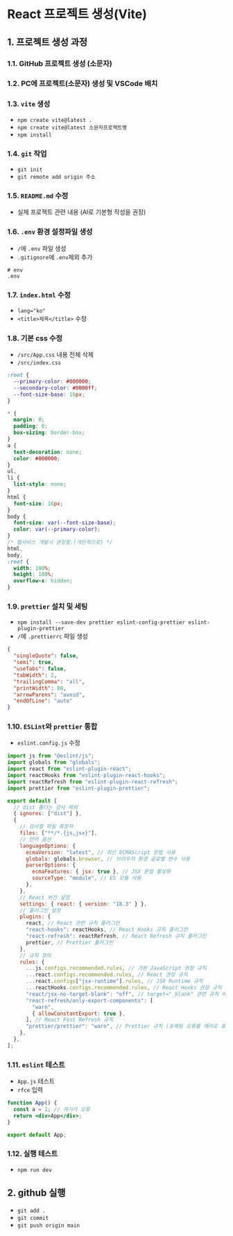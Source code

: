 # React 프로젝트 생성(Vite)

## 1. 프로젝트 생성 과정

### 1.1. GitHub 프로젝트 생성 (소문자)

### 1.2. PC에 프로젝트(소문자) 생성 및 VSCode 배치

### 1.3. `vite` 생성

- `npm create vite@latest .`
- `npm create vite@latest 소문자프로젝트명`
- `npm install`

### 1.4. `git` 작업

- `git init`
- `git remote add origin 주소`

### 1.5. `README.md` 수정

- 실제 프로젝트 관련 내용 (AI로 기본형 작성을 권장)

### 1.6. `.env` 환경 설정파일 생성

- `/`에 `.env` 파일 생성
- `.gitignore`에 `.env`제외 추가

```
# env
.env
```

### 1.7. `index.html` 수정

- `lang="ko"`
- `<title>제목</title>` 수정

### 1.8. 기본 css 수정

- `/src/App.css` 내용 전체 삭제
- `/src/index.css`

```css
:root {
  --primary-color: #000000;
  --secondary-color: #0000ff;
  --font-size-base: 16px;
}

* {
  margin: 0;
  padding: 0;
  box-sizing: border-box;
}
a {
  text-decoration: none;
  color: #000000;
}
ul,
li {
  list-style: none;
}
html {
  font-size: 16px;
}
body {
  font-size: var(--font-size-base);
  color: var(--primary-color);
}
/* 웹서비스 개발시 권장함.(개인적으로) */
html,
body,
:root {
  width: 100%;
  height: 100%;
  overflow-x: hidden;
}
```

### 1.9. `prettier` 설치 및 세팅

- `npm install --save-dev prettier eslint-config-prettier eslint-plugin-prettier`
- `/`에 `.prettierrc` 파일 생성

```json
{
  "singleQuote": false,
  "semi": true,
  "useTabs": false,
  "tabWidth": 2,
  "trailingComma": "all",
  "printWidth": 80,
  "arrowParens": "avoid",
  "endOfLine": "auto"
}
```

### 1.10. `ESLint`와 `prettier` 통합

- `eslint.config.js` 수정

```js
import js from "@eslint/js";
import globals from "globals";
import react from "eslint-plugin-react";
import reactHooks from "eslint-plugin-react-hooks";
import reactRefresh from "eslint-plugin-react-refresh";
import prettier from "eslint-plugin-prettier";

export default [
  // dist 폴더는 검사 제외
  { ignores: ["dist"] },
  {
    // 검사할 파일 확장자
    files: ["**/*.{js,jsx}"],
    // 언어 옵션
    languageOptions: {
      ecmaVersion: "latest", // 최신 ECMAScript 문법 사용
      globals: globals.browser, // 브라우저 환경 글로벌 변수 사용
      parserOptions: {
        ecmaFeatures: { jsx: true }, // JSX 문법 활성화
        sourceType: "module", // ES 모듈 사용
      },
    },
    // React 버전 설정
    settings: { react: { version: "18.3" } },
    // 플러그인 설정
    plugins: {
      react, // React 관련 규칙 플러그인
      "react-hooks": reactHooks, // React Hooks 규칙 플러그인
      "react-refresh": reactRefresh, // React Refresh 규칙 플러그인
      prettier, // Prettier 플러그인
    },
    // 규칙 정의
    rules: {
      ...js.configs.recommended.rules, // 기본 JavaScript 권장 규칙
      ...react.configs.recommended.rules, // React 권장 규칙
      ...react.configs["jsx-runtime"].rules, // JSX Runtime 규칙
      ...reactHooks.configs.recommended.rules, // React Hooks 권장 규칙
      "react/jsx-no-target-blank": "off", // target="_blank" 관련 규칙 비활성화
      "react-refresh/only-export-components": [
        "warn",
        { allowConstantExport: true },
      ], // React Fast Refresh 규칙
      "prettier/prettier": "warn", // Prettier 규칙 (포매팅 오류를 에러로 표시)
    },
  },
];
```

### 1.11. `eslint` 테스트

- `App.js` 테스트
- `rfce` 입력

```jsx
function App() {
  const a = 1; // 여기가 오류
  return <div>App</div>;
}

export default App;
```

### 1.12. 실행 테스트

- `npm run dev`

## 2. github 실행

- `git add .`
- `git commit`
- `git push origin main`
